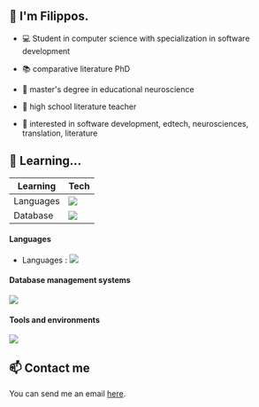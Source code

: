 ## 👋 I'm Filippos.

* 💻 Student in computer science with specialization in software development

* 📚 comparative literature PhD
  
* 🧠 master's degree in educational neuroscience
  
* 🏫 high school literature teacher

* 🧐 interested in software development, edtech, neurosciences, translation, literature

## 🌱 Learning...

| Learning      | Tech |
| ------------- | ------------- |
| Languages     | <a href="https://skillicons.dev"> <img src="https://skillicons.dev/icons?i=cs,py,java,js,php,html,css" /></a>  |
| Database      |  <a href="https://skillicons.dev"><img src="https://skillicons.dev/icons?i=mysql,postgres,mongodb" /> </a>     |

#### Languages

* Languages :
<a href="https://skillicons.dev"> <img src="https://skillicons.dev/icons?i=cs,py,java,js,php,html,css" /></a>


#### Database management systems

<p>
  <a href="https://skillicons.dev">
    <img src="https://skillicons.dev/icons?i=mysql,postgres,mongodb" />
  </a>
</p>

#### Tools and environments

<p>
  <a href="https://skillicons.dev">
    <img src="https://skillicons.dev/icons?i=debian,windows,github,vscode,visualstudio,pycharm,eclipse" />
  </a>
</p>

## 📫 Contact me

You can send me an email <a href="mailto:filippos29@hotmail.com">here</a>.
